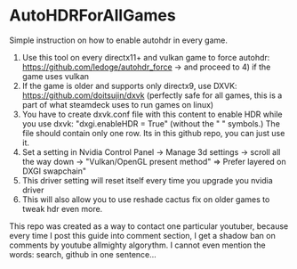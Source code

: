 # AutoHDRForAllGames
Simple instruction on how to enable autohdr in every game.

 1. Use this tool on every directx11+ and vulkan game to force autohdr: https://github.com/ledoge/autohdr_force -> and proceed to 4) if the game uses vulkan
 2.  If the game is older and supports only directx9, use DXVK: https://github.com/doitsujin/dxvk (perfectly safe for all games, this is a part of what  steamdeck uses to run games on linux)
 3. You have to create dxvk.conf file with this content to enable HDR while you use dxvk: "dxgi.enableHDR = True" (without the " " symbols.) The file should contain only one row. Its in this github repo, you can just use it.
 4. Set a setting in Nvidia Control Panel -> Manage 3d settings -> scroll all the way down -> "Vulkan/OpenGL present method" => Prefer layered on DXGI swapchain" 
 5. This driver setting will reset itself every time you upgrade you nvidia driver
 6. This will also allow you to use reshade cactus fix on older games to tweak hdr even more.


This repo was created as a way to contact one particular youtuber, 
because every time I post this guide into comment section, 
I get a shadow ban on comments by youtube allmighty algorythm. 
I cannot even mention the words: search, github in one sentence...

